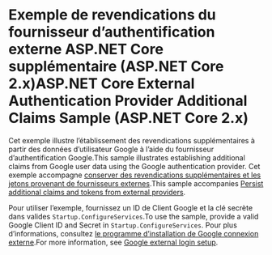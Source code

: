 # <a name="aspnet-core-external-authentication-provider-additional-claims-sample-aspnet-core-2x"></a><span data-ttu-id="f98f8-101">Exemple de revendications du fournisseur d’authentification externe ASP.NET Core supplémentaire (ASP.NET Core 2.x)</span><span class="sxs-lookup"><span data-stu-id="f98f8-101">ASP.NET Core External Authentication Provider Additional Claims Sample (ASP.NET Core 2.x)</span></span>

<span data-ttu-id="f98f8-102">Cet exemple illustre l’établissement des revendications supplémentaires à partir des données d’utilisateur Google à l’aide du fournisseur d’authentification Google.</span><span class="sxs-lookup"><span data-stu-id="f98f8-102">This sample illustrates establishing additional claims from Google user data using the Google authentication provider.</span></span> <span data-ttu-id="f98f8-103">Cet exemple accompagne [conserver des revendications supplémentaires et les jetons provenant de fournisseurs externes](https://docs.microsoft.com/aspnet/core/security/authentication/social/additional-claims).</span><span class="sxs-lookup"><span data-stu-id="f98f8-103">This sample accompanies [Persist additional claims and tokens from external providers](https://docs.microsoft.com/aspnet/core/security/authentication/social/additional-claims).</span></span>

<span data-ttu-id="f98f8-104">Pour utiliser l’exemple, fournissez un ID de Client Google et la clé secrète dans valides `Startup.ConfigureServices`.</span><span class="sxs-lookup"><span data-stu-id="f98f8-104">To use the sample, provide a valid Google Client ID and Secret in `Startup.ConfigureServices`.</span></span> <span data-ttu-id="f98f8-105">Pour plus d’informations, consultez [le programme d’installation de Google connexion externe](https://docs.microsoft.com/aspnet/core/security/authentication/social/google-logins).</span><span class="sxs-lookup"><span data-stu-id="f98f8-105">For more information, see [Google external login setup](https://docs.microsoft.com/aspnet/core/security/authentication/social/google-logins).</span></span>
